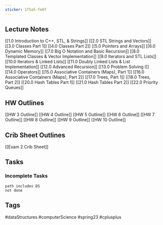 ```yaml
---
sticker: 1f5a5-fe0f
---
```

## Lecture Notes
[[1.0 Introduction to C++, STL, & Strings]]
[[2.0 STL Strings and Vectors]]
[[3.0 Classes Part 1]]
[[4.0 Classes Part 2]]
[[5.0 Pointers and Arrays]]
[[6.0 Dynamic Memory]]
[[7.0 Big O Notation and Basic Recursion]]
[[8.0 Templated Classes & Vector Implementation]]
[[9.0 Iterators and STL Lists]]
[[10.0 Iterators & Linked Lists]]
[[11.0 Doubly Linked Lists & List Implementation]]
[[12.0 Advanced Recursion]]
[[13.0 Problem Solving I]]
[[14.0 Operators]]
[[15.0 Associative Containers (Maps), Part 1]]
[[16.0 Associative Containers (Maps), Part 2]]
[[17.0 Trees, Part 1]]
[[18.0 Trees, Part 2]]
[[20.0 Hash Tables Part 1]]
[[21.0 Hash Tables Part 2]]
[[22.0 Priority Queues]]

## HW Outlines
[[HW 3 Outline]]
[[HW 4 Outline]]
[[HW 5 Outline]]
[[HW 6 Outline]]
[[HW 7 Outline]]
[[HW 8 Outline]]
[[HW 9 Outline]]
[[HW 10 Outline]]

## Crib Sheet Outlines
[[Exam 2 Crib Sheet]]

## Tasks
### Incomplete Tasks
```tasks
path includes DS
not done
```

## Tags
#dataStructures #computerScience #spring23 #cplusplus 